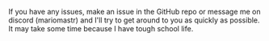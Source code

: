 If you have any issues, make an issue in the GitHub repo or message me on discord (mariomastr) and I'll try to get around to you as quickly as possible. It may take some time because I have tough school life.

